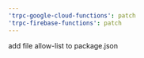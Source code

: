 ```yaml
---
'trpc-google-cloud-functions': patch
'trpc-firebase-functions': patch
---
```


add file allow-list to package.json
